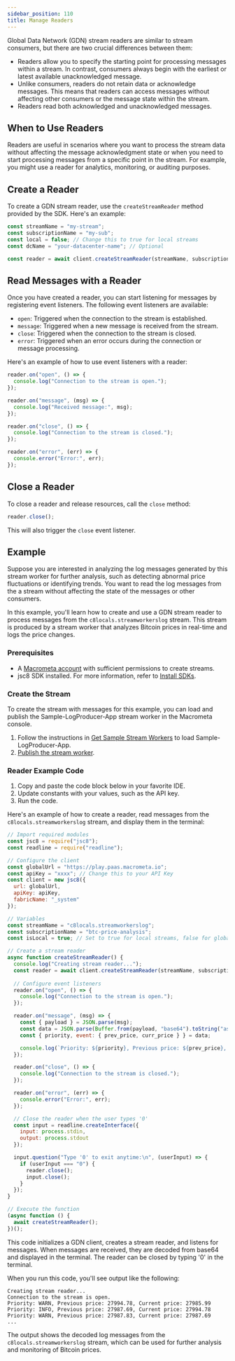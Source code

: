 ```yaml
---
sidebar_position: 110
title: Manage Readers
---
```


Global Data Network (GDN) stream readers are similar to stream consumers, but there are two crucial differences between them:

- Readers allow you to specify the starting point for processing messages within a stream. In contrast, consumers always begin with the earliest or latest available unacknowledged message.
- Unlike consumers, readers do not retain data or acknowledge messages. This means that readers can access messages without affecting other consumers or the message state within the stream.
- Readers read both acknowledged and unacknowledged messages.

## When to Use Readers

Readers are useful in scenarios where you want to process the stream data without affecting the message acknowledgment state or when you need to start processing messages from a specific point in the stream. For example, you might use a reader for analytics, monitoring, or auditing purposes.

## Create a Reader

To create a GDN stream reader, use the `createStreamReader` method provided by the SDK. Here's an example:

```javascript
const streamName = "my-stream";
const subscriptionName = "my-sub";
const local = false; // Change this to true for local streams
const dcName = "your-datacenter-name"; // Optional

const reader = await client.createStreamReader(streamName, subscriptionName, local, dcName);
```

## Read Messages with a Reader

Once you have created a reader, you can start listening for messages by registering event listeners. The following event listeners are available:

- `open`: Triggered when the connection to the stream is established.
- `message`: Triggered when a new message is received from the stream.
- `close`: Triggered when the connection to the stream is closed.
- `error`: Triggered when an error occurs during the connection or message processing.

Here's an example of how to use event listeners with a reader:

```javascript
reader.on("open", () => {
  console.log("Connection to the stream is open.");
});

reader.on("message", (msg) => {
  console.log("Received message:", msg);
});

reader.on("close", () => {
  console.log("Connection to the stream is closed.");
});

reader.on("error", (err) => {
  console.error("Error:", err);
});
```

## Close a Reader

To close a reader and release resources, call the `close` method:

```javascript
reader.close();
```

This will also trigger the `close` event listener.

## Example

Suppose you are interested in analyzing the log messages generated by this stream worker for further analysis, such as detecting abnormal price fluctuations or identifying trends. You want to read the log messages from the a stream without affecting the state of the messages or other consumers.

In this example, you'll learn how to create and use a GDN stream reader to process messages from the `c8locals.streamworkerslog` stream. This stream is produced by a stream worker that analyzes Bitcoin prices in real-time and logs the price changes.

### Prerequisites

- A [Macrometa account](https://auth-play.macrometa.io/) with sufficient permissions to create streams.
- jsc8 SDK installed. For more information, refer to [Install SDKs](../../developer-hub/sdks/install-sdks.md).

### Create the Stream

To create the stream with messages for this example, you can load and publish the Sample-LogProducer-App stream worker in the Macrometa console.

1. Follow the instructions in [Get Sample Stream Workers](../../compute/cep/stream-worker-tasks/get-sample-stream-workers) to load Sample-LogProducer-App.
2. [Publish the stream worker](../../compute/cep/stream-worker-tasks/publish-unpublish-stream-workers.md).

### Reader Example Code

1. Copy and paste the code block below in your favorite IDE.
1. Update constants with your values, such as the API key.
1. Run the code.

Here's an example of how to create a reader, read messages from the `c8locals.streamworkerslog` stream, and display them in the terminal:

```javascript
// Import required modules
const jsc8 = require("jsc8");
const readline = require("readline");

// Configure the client
const globalUrl = "https://play.paas.macrometa.io";
const apiKey = "xxxx"; // Change this to your API Key
const client = new jsc8({
  url: globalUrl,
  apiKey: apiKey,
  fabricName: "_system"
});

// Variables
const streamName = "c8locals.streamworkerslog";
const subscriptionName = "btc-price-analysis";
const isLocal = true; // Set to true for local streams, false for global streams

// Create a stream reader
async function createStreamReader() {
  console.log("Creating stream reader...");
  const reader = await client.createStreamReader(streamName, subscriptionName, isLocal);
  
  // Configure event listeners
  reader.on("open", () => {
    console.log("Connection to the stream is open.");
  });

  reader.on("message", (msg) => {
    const { payload } = JSON.parse(msg);
    const data = JSON.parse(Buffer.from(payload, "base64").toString("ascii"));
    const { priority, event: { prev_price, curr_price } } = data;

    console.log(`Priority: ${priority}, Previous price: ${prev_price}, Current price: ${curr_price}`);
  });

  reader.on("close", () => {
    console.log("Connection to the stream is closed.");
  });

  reader.on("error", (err) => {
    console.error("Error:", err);
  });

  // Close the reader when the user types '0'
  const input = readline.createInterface({
    input: process.stdin,
    output: process.stdout
  });

  input.question("Type '0' to exit anytime:\n", (userInput) => {
    if (userInput === "0") {
      reader.close();
      input.close();
    }
  });
}

// Execute the function
(async function () {
  await createStreamReader();
})();
```

This code initializes a GDN client, creates a stream reader, and listens for messages. When messages are received, they are decoded from base64 and displayed in the terminal. The reader can be closed by typing '0' in the terminal.

When you run this code, you'll see output like the following:

```
Creating stream reader...
Connection to the stream is open.
Priority: WARN, Previous price: 27994.78, Current price: 27985.99
Priority: INFO, Previous price: 27987.69, Current price: 27994.78
Priority: WARN, Previous price: 27987.83, Current price: 27987.69
...
```

The output shows the decoded log messages from the `c8locals.streamworkerslog` stream, which can be used for further analysis and monitoring of Bitcoin prices.
